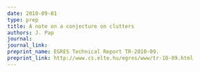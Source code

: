 ```yaml
---
date: 2010-09-01
type: prep
title: A note on a conjecture on clutters
authors: J. Pap
journal: 
journal_link: 
preprint_name: EGRES Technical Report TR-2010-09.
preprint_link: http://www.cs.elte.hu/egres/www/tr-10-09.html
---
```

